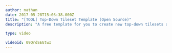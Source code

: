 ```yaml
---
author: nathan
date: 2017-05-28T15:03:38.000Z
title: "[TOOL] Top-Down Tileset Template (Open Source)"
description: "A free template for you to create new top-down tilesets and maps faster!"

type: video

videoid: 09QrdSEGtwI
---
```


